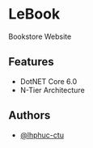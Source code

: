 
# LeBook

Bookstore Website

## Features

- DotNET Core 6.0
- N-Tier Architecture



## Authors

- [@lhphuc-ctu](https://github.com/lhphuc-ctu)

